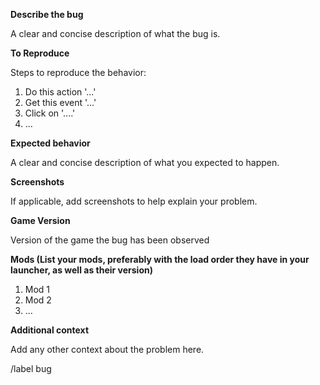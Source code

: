 **Describe the bug**

A clear and concise description of what the bug is.

**To Reproduce**

Steps to reproduce the behavior:
1. Do this action '...'
2. Get this event '...'
3. Click on '....'
4. ...

**Expected behavior**

A clear and concise description of what you expected to happen.

**Screenshots**

If applicable, add screenshots to help explain your problem.

**Game Version**

Version of the game the bug has been observed

**Mods (List your mods, preferably with the load order they have in your launcher, as well as their version)**

1. Mod 1
2. Mod 2
3. ...

**Additional context**

Add any other context about the problem here.

/label bug

